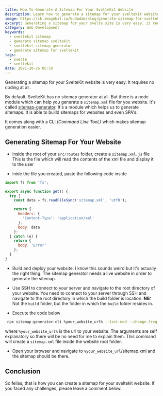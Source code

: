 ```yaml
---
title: How To Generate A Sitemap For Your SvelteKit Website
description: Learn how to generate a sitemap for your sveltekit website
image: https://ik.imagekit.io/kudadam/blog/generate-sitemap-for-sveltekit-website/hero.jpg
excerpt: Generating a sitemap for your svelte site is very easy, it requires no coding at all.
category: Web Development
keywords:
  - sveltekit sitemap
  - generate sitemap sveltekit
  - sveltekit sitemap generator
  - generate sitemap for sveltekit
tags:
  - svelte
  - sveltekit
date: 2021-10-26 06:59
---
```


<p class="intro">
  Generating a sitemap for your SvelteKit website is very easy. It requires no coding at all.
</p>

By default, SvelteKit has no sitemap generator at all. But there is a node module which can help you generate a `sitemap.xml` file for you website. It's called [sitemap-generator](https://github.com/lgraubner/sitemap-generator). It's a module which helps us to generate sitemaps. It is able to builld sitemaps for websites and even SPA's.

It comes along with a CLI _(Command Line TooL)_ which makes sitemap generation easier.

## Generating Sitemap For Your Website

* Inside the root of your `src/routes` folder, create a `sitemap.xml.js` file
This is the file which will read the contents of the xml file and display it to the user

* Inide the file you created, paste the following code inside

```javascript
import fs from 'fs';

export async function get() {
  try {
    const data = fs.readFileSync('sitemap.xml', 'utf8');

    return {
      headers: {
        'Content-Type': 'application/xml'
      },
      body: data
    };
  } catch (e) {
    return {
      body: 'Error'
    };
  }
}
```

* Build and deploy your website. 
  I know this sounds weird but it's actually the right thing.
  The sitemap generator needs a live website in order to generate the sitemap.

* Use SSH to connect to your server and navigate to the root directory of your website.
  You need to connect to your server through SSH and navigate to the root directory in which the build folder is location. __NB:__ Not the `build` folder, but the folder in which the `build` folder resides in.

* Execute the code below

```bash
 npx sitemap-generator-cli %your_website_url% --last-mod --change-freq daily --priority-map "1.0"
```

where `%your_website_url%` is the url to your website. The arguments are self explanatory so there will be no need for me to explain them. 
This command will create a `sitemap.xml` file inside the website root folder.

* Open your browser and navigate to `%your_website_url`/sitemap.xml and the sitemap should be there.


## Conclusion

So fellas, that is how you can create a sitemap for your sveltekit website. If you faced any challenges, please leave a comment below.